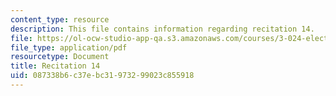 ```yaml
---
content_type: resource
description: This file contains information regarding recitation 14.
file: https://ol-ocw-studio-app-qa.s3.amazonaws.com/courses/3-024-electronic-optical-and-magnetic-properties-of-materials-spring-2013/087338b6c37ebc31973299023c855918_MIT3_024S13_2012rec14.pdf
file_type: application/pdf
resourcetype: Document
title: Recitation 14
uid: 087338b6-c37e-bc31-9732-99023c855918
---
```

